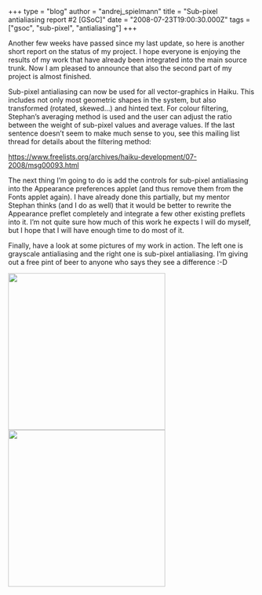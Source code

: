+++
type = "blog"
author = "andrej_spielmann"
title = "Sub-pixel antialiasing report #2 [GSoC]"
date = "2008-07-23T19:00:30.000Z"
tags = ["gsoc", "sub-pixel", "antialiasing"]
+++

Another few weeks have passed since my last update, so here is another short report on the status of my project.
I hope everyone is enjoying the results of my work that have already been integrated into the main source trunk. Now I am pleased to announce that also the second part of my project is almost finished.

<!--more-->

Sub-pixel antialiasing can now be used for all vector-graphics in Haiku. This includes not only most geometric shapes in the system, but also transformed (rotated, skewed…) and hinted text. For colour filtering, Stephan’s averaging method is used and the user can adjust the ratio between the weight of sub-pixel values and average values. If the last sentence doesn’t seem to make much sense to you, see this mailing list thread for details about the filtering method:

https://www.freelists.org/archives/haiku-development/07-2008/msg00093.html

The next thing I’m going to do is add the controls for sub-pixel antialiasing into the Appearance preferences applet (and thus remove them from the Fonts applet again). I have already done this partially, but my mentor Stephan thinks (and I do as well) that it would be better to rewrite the Appearance preflet completely and integrate a few other existing preflets into it. I’m not quite sure how much of this work he expects I will do myself, but I hope that I will have enough time to do most of it.

Finally, have a look at some pictures of my work in action. The left one is grayscale antialiasing and the right one is sub-pixel antialiasing. I’m giving out a free pint of beer to anyone who says they see a difference :-D

<a href=http://www.stankaa.com/files/grayscale2.png><img src=http://www.stankaa.com/files/grayscale2.png width="320" /> </a><a href=http://www.stankaa.com/files/subpixel2.png><img src=http://www.stankaa.com/files/subpixel2.png width="320" /></a>